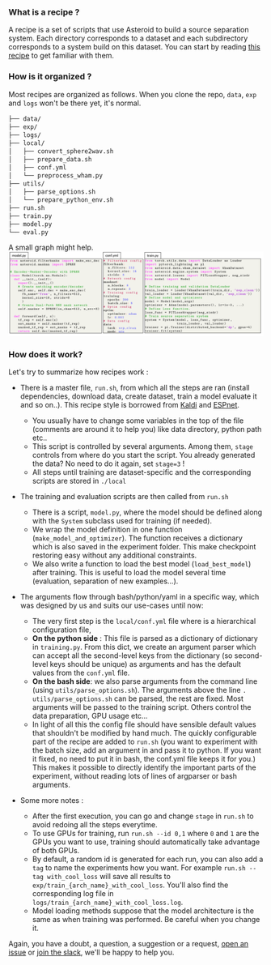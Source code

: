 ### What is a recipe ? 
A recipe is a set of scripts that use Asteroid to build a 
source separation system.
Each directory corresponds to a dataset and each subdirectory 
corresponds to a system build on this dataset. 
You can start by reading [this recipe](wham/ConvTasNet) to 
get familiar with them.

### How is it organized ? 
Most recipes are organized as follows. When you clone the repo, 
`data`, `exp` and `logs` won't be there yet, it's normal.
```
├── data/  
├── exp/  
├── logs/
├── local/
│   ├── convert_sphere2wav.sh
│   ├── prepare_data.sh
│   ├── conf.yml
│   └── preprocess_wham.py
├── utils/
│   ├── parse_options.sh
│   └── prepare_python_env.sh
├── run.sh
├── train.py
├── model.py
└── eval.py
```
A small graph might help. 
![alt text](../docs/source/_static/images/code_example_croped.png)

### How does it work?
Let's try to summarize how recipes work :

- There is a master file, `run.sh`,  from which all the steps are 
ran (install dependencies, download data, create dataset, train a model 
evaluate it and so on..). This recipe style is borrowed from 
[Kaldi][kaldi] and [ESPnet][espnet].
  - You usually have to change some variables in the top of 
  the file (comments are around it to help you) like data directory, 
  python path etc..
  - This script is controlled by several arguments. Among them, `stage` controls 
  from where do you start the script. You already generated the data? No need 
  to do it again, set `stage=3` !
  - All steps until training are dataset-specific and the corresponding 
  scripts are stored in `./local` 
  
- The training and evaluation scripts are then called from `run.sh`
  - There is a script, `model.py`, where the model should be defined 
  along with the `System` subclass used for training (if needed). 
  - We wrap the model definition in one function (`make_model_and_optimizer`). 
  The function receives a dictionary which is also saved in the 
  experiment folder. This make checkpoint restoring easy without 
  any additional constraints.
  - We also write a function to load the best model (`load_best_model`) 
  after training. This is useful to load the model several 
  time (evaluation, separation of new examples...).

- The arguments flow through bash/python/yaml in a specific way, which 
was designed by us and suits our use-cases until now: 
  - The very first step is the `local/conf.yml` file where is a
   hierarchical configuration file, 
  - __On the python side__ : This file is parsed as a dictionary of 
  dictionary in `training.py`. From this dict, we create an argument 
  parser which can accept all the second-level keys from the 
  dictionary (so second-level keys should be unique) as arguments 
  and has the default values from the `conf.yml` file.
  - __On the bash side__: we also parse arguments from the command line 
  (using `utils/parse_options.sh`). The arguments above the line 
  `. utils/parse_options.sh`  can be parsed, the rest are fixed. 
  Most arguments will be passed to the training script. Others control the 
  data preparation, GPU usage etc...
  - In light of all this the config file should have sensible default 
  values that shouldn't be modified by hand much. The quickly configurable part 
  of the recipe are added to `run.sh` (you want to experiment with the batch 
  size, add an argument in and pass it to python. If you want it fixed, 
  no need to put it in bash, the conf.yml file keeps it for you.) 
  This makes it possible to directly identify the important parts 
  of the experiment, without reading lots of lines of 
  argparser or bash arguments. 

- Some more notes :
  - After the first execution, you can go and change `stage` in `run.sh` to 
    avoid redoing all the steps everytime. 
  - To use GPUs for training, run `run.sh --id 0,1` where `0` and `1` are the 
  GPUs you want to use, training should automatically take advantage of both GPUs.
  - By default, a random id is generated for each run, you can also add a 
  `tag` to name the experiments how you want. For example 
  `run.sh --tag with_cool_loss` will save all results to 
  `exp/train_{arch_name}_with_cool_loss`. You'll also find the 
  corresponding log file in `logs/train_{arch_name}_with_cool_loss.log`.
  - Model loading methods suppose that the model architecture is the same
  as when training was performed. Be careful when you change it.

Again, you have a doubt, a question, a suggestion or a request, 
[open an issue][issue] or [join the slack][slack], we'll be happy 
to help you.

[kaldi]: https://github.com/kaldi-asr/kaldi
[espnet]: https://github.com/espnet/espnet
[issue]: https://github.com/mpariente/asteroid/issues/new
[slack]: https://join.slack.com/t/asteroid-dev/shared_invite/zt-cn9y85t3-QNHXKD1Et7qoyzu1Ji5bcA
